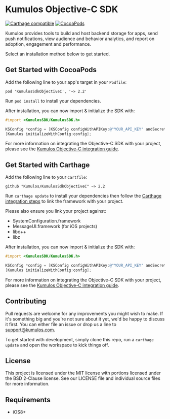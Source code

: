 # Kumulos Objective-C SDK

[![Carthage compatible](https://img.shields.io/badge/Carthage-compatible-4BC51D.svg?style=flat)](https://github.com/Carthage/Carthage)
[![CocoaPods](https://img.shields.io/cocoapods/v/KumulosSdkObjectiveC.svg)](https://cocoapods.org/pods/KumulosSdkObjectiveC)

Kumulos provides tools to build and host backend storage for apps, send push notifications, view audience and behavior analytics, and report on adoption, engagement and performance.

Select an installation method below to get started.

## Get Started with CocoaPods

Add the following line to your app's target in your `Podfile`:

```
pod 'KumulosSdkObjectiveC', '~> 2.2'
```

Run `pod install` to install your dependencies.

After installation, you can now import & initialize the SDK with:

```objective-c
#import <KumulosSDK/KumulosSDK.h>

KSConfig *config = [KSConfig configWithAPIKey:@"YOUR_API_KEY" andSecretKey:@"YOUR_SECRET_KEY"];
[Kumulos initializeWithConfig:config];
```

For more information on integrating the Objective-C SDK with your project, please see the [Kumulos Objective-C integration guide](https://docs.kumulos.com/integration/ios).

## Get Started with Carthage

Add the following line to your `Cartfile`:

```
github "Kumulos/KumulosSdkObjectiveC" ~> 2.2
```

Run `carthage update` to install your dependencies then follow the [Carthage integration steps](https://github.com/Carthage/Carthage#getting-started) to link the framework with your project.

Please also ensure you link your project against:

-   SystemConfiguration.framework
-   MessageUI.framework (for iOS projects)
-   libc++
-   libz

After installation, you can now import & initialize the SDK with:

```objective-c
#import <KumulosSDK/KumulosSDK.h>

KSConfig *config = [KSConfig configWithAPIKey:@"YOUR_API_KEY" andSecretKey:@"YOUR_SECRET_KEY"];
[Kumulos initializeWithConfig:config];
```

For more information on integrating the Objective-C SDK with your project, please see the [Kumulos Objective-C integration guide](https://docs.kumulos.com/integration/ios).

## Contributing

Pull requests are welcome for any improvements you might wish to make. If it's something big and you're not sure about it yet, we'd be happy to discuss it first. You can either file an issue or drop us a line to [support@kumulos.com](mailto:support@kumulos.com).

To get started with development, simply clone this repo, run a `carthage update` and open the workspace to kick things off.

## License

This project is licensed under the MIT license with portions licensed under the BSD 2-Clause license. See our LICENSE file and individual source files for more information.

## Requirements

-   iOS8+
